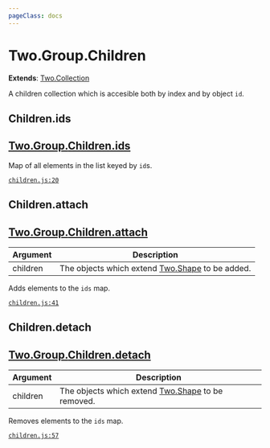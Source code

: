 ```yaml
---
pageClass: docs
---
```


# Two.Group.Children


<div class="extends">

__Extends__: [Two.Collection](/docs/collection/)

</div>


A children collection which is accesible both by index and by object `id`.


<div class="meta">
  <custom-button text="Source" type="source" href="https://github.com/jonobr1/two.js/blob/dev/src/children.js" />
</div>







<div class="instance member ">

## Children.ids

<h2 class="longname" aria-hidden="true"><a href="#Children.ids"><span class="prefix">Two.Group.</span><span class="shortname">Children.ids</span></a></h2>










<div class="properties">

Map of all elements in the list keyed by `id`s.

</div>








<div class="meta">

  [`children.js:20`](https://github.com/jonobr1/two.js/blob/dev/src/children.js#L20)

</div>






</div>



<div class="instance function ">

## Children.attach

<h2 class="longname" aria-hidden="true"><a href="#Children.attach"><span class="prefix">Two.Group.</span><span class="shortname">Children.attach</span></a></h2>












<div class="params">

| Argument | Description |
| ---- | ----------- |
|  children  | The objects which extend [Two.Shape](/docs/shape) to be added. |
</div>




<div class="description">

Adds elements to the `ids` map.

</div>



<div class="meta">

  [`children.js:41`](https://github.com/jonobr1/two.js/blob/dev/src/children.js#L41)

</div>






</div>



<div class="instance function ">

## Children.detach

<h2 class="longname" aria-hidden="true"><a href="#Children.detach"><span class="prefix">Two.Group.</span><span class="shortname">Children.detach</span></a></h2>












<div class="params">

| Argument | Description |
| ---- | ----------- |
|  children  | The objects which extend [Two.Shape](/docs/shape) to be removed. |
</div>




<div class="description">

Removes elements to the `ids` map.

</div>



<div class="meta">

  [`children.js:57`](https://github.com/jonobr1/two.js/blob/dev/src/children.js#L57)

</div>






</div>



